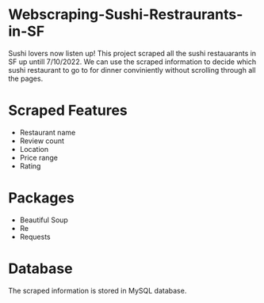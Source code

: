 # Webscraping-Sushi-Restraurants-in-SF
Sushi lovers now listen up! This project scraped all the sushi restauarants in SF up untill 7/10/2022. We can use the scraped information to decide which sushi restaurant to go to for dinner conviniently without scrolling through all the pages.

# Scraped Features
- Restaurant name
- Review count
- Location
- Price range
- Rating

# Packages
- Beautiful Soup
- Re
- Requests

# Database
The scraped information is stored in MySQL database.
